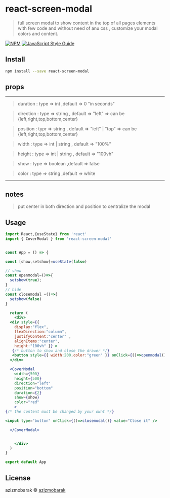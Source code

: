 # react-screen-modal

> full screen modal to show content in the top of all pages elements with few code and without need of anu css , customize your modal colors and content.

[![NPM](https://img.shields.io/npm/v/react-screen-modal.svg)](https://www.npmjs.com/package/react-screen-modal) [![JavaScript Style Guide](https://img.shields.io/badge/code_style-standard-brightgreen.svg)](https://standardjs.com)

## Install

```bash
npm install --save react-screen-modal
```
## props

---------------------------------------------------------------

>duration : type => int ,default => 0  "in seconds"


>direction : type => string , default => "left" => can be  {left,right,top,bottom,center}


>position : typr => string , default => "left" | "top" => can be  {left,right,top,bottom,center}


>width : type => int | string , default => "100%"


>height : type => int | string , default => "100vh"


>show : type => boolean  ,default =>  false



>color : type => string ,default => white


--------------------------------------------------------------


## notes

>put center in both direction and position to centralize the modal


## Usage

```jsx
import React,{useState} from 'react'
import { CoverModal } from 'react-screen-modal'


const App = () => {

const [show,setshow]=useState(false)

// show
const openmodal=()=>{
  setshow(true);
}
// hide
const closemodal =()=>{
  setshow(false)
}

  return (
    <div>
  <div style={{
    display:"flex",
    flexDirection:"column",
    justifyContent:"center" ,
    alignItems:"center",
    height:"100vh" }} >
   {/* button to show and close the drawer */}
   <button style={{ width:200,color:"green" }} onClick={()=>openmodal()} >show</button>
  </div>

  <CoverModal
    width={500}
    height={500}
    direction="left"
    position="bottom"
    duration={2}
    show={show}
    color="red"
    >
{/* the content must be changed by your ownt */}

<input type="button" onClick={()=>closemodal()} value="Close it" />

  </CoverModal>


    </div>
  )
}

export default App

```

## License

azizmobarak © [azizmobarak](https://github.com/azizmobarak)
